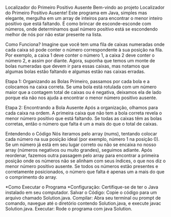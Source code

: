 Localizador do Primeiro Positivo Ausente
Bem-vindo ao projeto Localizador do Primeiro Positivo Ausente! Este programa em Java, simples mas elegante, mergulha em um array de inteiros para encontrar o menor inteiro positivo que está faltando. É como brincar de esconde-esconde com números, onde determinamos qual número positivo está se escondendo melhor de nós por não estar presente na lista.

Como Funciona?
Imagine que você tem uma fila de caixas numeradas onde cada caixa só pode conter o número correspondente à sua posição na fila. Por exemplo, a caixa 1 deve conter o número 1, a caixa 2 deve conter o número 2, e assim por diante. Agora, suponha que temos um monte de bolas numeradas que devem ir para essas caixas, mas notamos que algumas bolas estão faltando e algumas estão nas caixas erradas.

Etapa 1: Organizando as Bolas
Primeiro, passamos por cada bola e a colocamos na caixa correta. Se uma bola está rotulada com um número maior que a contagem total de caixas ou é negativa, deixamos ela de lado porque ela não nos ajuda a encontrar o menor número positivo ausente.

Etapa 2: Encontrando a Bola Ausente
Após a organização, olhamos para cada caixa na ordem. A primeira caixa que não tem a bola correta revela o menor número positivo que está faltando. Se todas as caixas têm as bolas corretas, então o número que falta é um a mais do que o total de caixas.

Entendendo o Código
Nós iteramos pelo array (nums), tentando colocar cada número na sua posição ideal (por exemplo, número 1 na posição 0).
Se um número já está em seu lugar correto ou não se encaixa no nosso array (números negativos ou muito grandes), seguimos adiante.
Após reordenar, fazemos outra passagem pelo array para encontrar a primeira posição onde os números não se alinham com seus índices, o que nos diz o menor número positivo ausente.
Se todos os números estão presentes e corretamente posicionados, o número que falta é apenas um a mais do que o comprimento do array.

*Como Executar o Programa
*Configuração: Certifique-se de ter o Java instalado em seu computador.
Salvar o Código: Copie o código para um arquivo chamado Solution.java.
Compilar: Abra seu terminal ou prompt de comando, navegue até o diretório contendo Solution.java, e execute javac Solution.java.
Executar: Rode o programa com java Solution.
